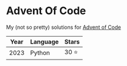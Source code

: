 # Advent Of Code

My (not so pretty) solutions for [Advent of Code](https://adventofcode.com/)

|Year|Language|Stars|
|---|---|---|
|2023|Python|30 ⭐|

